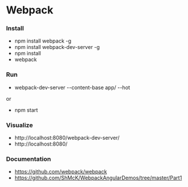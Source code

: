 # Webpack

### Install

* npm install webpack -g
* npm install webpack-dev-server -g
* npm install
* webpack

### Run

* webpack-dev-server --content-base app/ --hot

or

* npm start

### Visualize

* http://localhost:8080/webpack-dev-server/
* http://localhost:8080/

### Documentation

* https://github.com/webpack/webpack
* https://github.com/ShMcK/WebpackAngularDemos/tree/master/Part1
